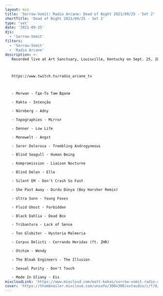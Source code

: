 ```yaml
---
layout: mix
title: 'Sorrow-Vomit: Radio Arcane: Dead of Night 2021/09/25 - Set 2'
shortTitle: 'Dead of Night 2021/09/25 - Set 2'
type: 'set'
date: '2021-09-25'
djs:
  - 'Sorrow-Vomit'
filters:
  - 'Sorrow-Vomit'
  - 'Radio Arcane'
description: >-
   Recorded live at Art Sanctuary, Louisville, Kentucky on Sept. 25, 2021 for Radio Arcane's monthly Dead of Night event. Last set of the night...



   https://www.twitch.tv/radio_arcane_tv



   - Morwan - Где-То Там Вдали

   - Rakta - Intenção

   - Nürnberg - Adny

   - Topographies - Mirror

   - Denner - Low Life

   - Monowelt - Angst

   - Soror Dolorosa - Trembling Androgyneous

   - Blind Seagull - Human Being

   - Kompromission - Liaison Nocturne

   - Blind Delon - Elle

   - Silent EM - Don't Crash So Fast

   - She Past Away - Durdu Dünya (Boy Harsher Remix)

   - Ultra Sunn - Young Foxes

   - Fluid Ghost - Forbidden

   - Black Dahlia - Dead Box

   - Tribantura - Lack of Sense

   - Ton Globiter - Hysteria Malmeria

   - Corpus Delicti - Cerrando Heridas (ft. ZHR)

   - Otchim - Wendy

   - The Bleak Engineers - The Illusion

   - Sexual Purity - Don't Touch

   - Mode In Gliany - Eis
mixcloudLink: 'https://www.mixcloud.com/matt-kokas/sorrow-vomit-radio-arcane-dead-of-night-20210925-set-2'
cover: 'https://thumbnailer.mixcloud.com/unsafe/300x300/extaudio/c/f/0/5/e936-9dc7-4ed5-8367-07e4027f721f'
---
```

